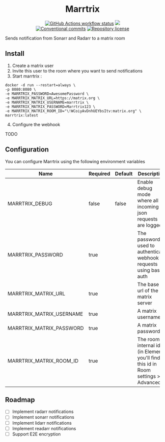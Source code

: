 <h1 align="center">
  Marrtrix
</h1>


<p align="center">
  <a href="https://github.com/lucas-dclrcq/marrtrix/actions"
    ><img
      src="https://github.com/lucas-dclrcq/marrtrix/actions/workflows/development.yml/badge.svg?branch=main"
      alt="GitHub Actions workflow status"
  /></a>
  <a href="https://sonarcloud.io/summary/new_code?id=lucas-dclrcq_marrtrix"><img src="https://sonarcloud.io/api/project_badges/measure?project=lucas-dclrcq_marrtrix&metric=alert_status"></a>
  <br />
  <a href="https://conventionalcommits.org"
    ><img
      src="https://img.shields.io/badge/Conventional%20Commits-1.0.0-yellow.svg"
      alt="Conventional commits"
  /></a>
  <a href="https://github.com/lucas-dclrcq/marrtrix/blob/main/LICENSE"
    ><img
      src="https://img.shields.io/github/license/lucas-dclrcq/marrtrix"
      alt="Repository license"
  /></a>
</p>

Sends notification from Sonarr and Radarr to a matrix room

## Install

1. Create a matrix user
2. Invite this user to the room where you want to send notifications
3. Start marrtrix :

```
docker -d run --restart=always \
-p 8080:8080 \
-e MARRTRIX_PASSWORD=AwesomePassword \
-e MARRTRIX_MATRIX_URL=https://matrix.org \
-e MARRTRIX_MATRIX_USERNAME=marrtrix \
-e MARRTRIX_MATRIX_PASSWORD=Marrtrix123 \
-e MARRTRIX_MATRIX_ROOM_ID="\!WCoiyAvDnhUEYbsItv:matrix.org" \
marrtrix:latest
```

4. Configure the webhook

TODO

## Configuration

You can configure Marrtrix using the following environment variables

| Name                     | Required | Default | Description                                                                       |
|--------------------------|----------|---------|-----------------------------------------------------------------------------------|
| MARRTRIX_DEBUG           | false    | false   | Enable debug mode where all incoming json requests are logged                     |
| MARRTRIX_PASSWORD        | true     |         | The password used to authenticate webhook requests using basic auth               |
| MARRTRIX_MATRIX_URL      | true     |         | The base url of the matrix server                                                 |
| MARRTRIX_MATRIX_USERNAME | true     |         | A matrix username                                                                 |
| MARRTRIX_MATRIX_PASSWORD | true     |         | A matrix password                                                                 |
| MARRTRIX_MATRIX_ROOM_ID  | true     |         | The room internal id (in Element you'll find this id in Room settings > Advanced) |

## Roadmap

- [ ] Implement radarr notifications
- [ ] Implement sonarr notifications
- [ ] Implement lidarr notifications
- [ ] Implement readarr notifications
- [ ] Support E2E encryption